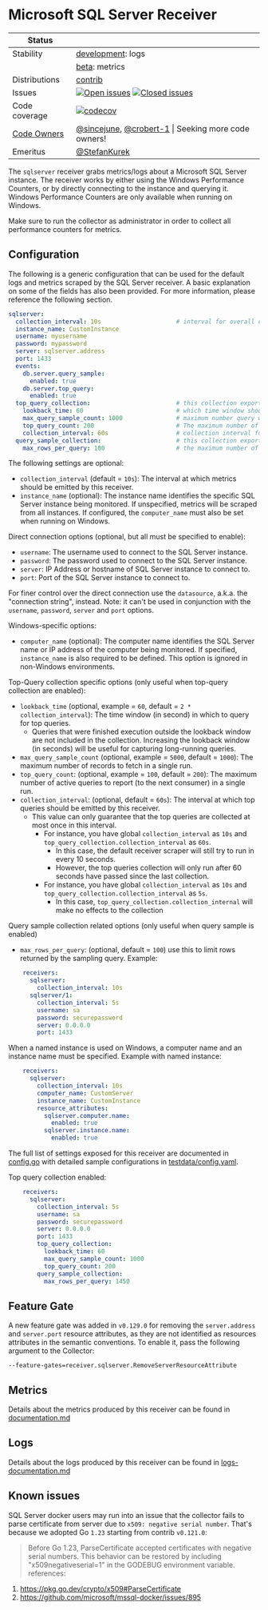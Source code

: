 # Microsoft SQL Server Receiver

<!-- status autogenerated section -->
| Status        |           |
| ------------- |-----------|
| Stability     | [development]: logs   |
|               | [beta]: metrics   |
| Distributions | [contrib] |
| Issues        | [![Open issues](https://img.shields.io/github/issues-search/open-telemetry/opentelemetry-collector-contrib?query=is%3Aissue%20is%3Aopen%20label%3Areceiver%2Fsqlserver%20&label=open&color=orange&logo=opentelemetry)](https://github.com/open-telemetry/opentelemetry-collector-contrib/issues?q=is%3Aopen+is%3Aissue+label%3Areceiver%2Fsqlserver) [![Closed issues](https://img.shields.io/github/issues-search/open-telemetry/opentelemetry-collector-contrib?query=is%3Aissue%20is%3Aclosed%20label%3Areceiver%2Fsqlserver%20&label=closed&color=blue&logo=opentelemetry)](https://github.com/open-telemetry/opentelemetry-collector-contrib/issues?q=is%3Aclosed+is%3Aissue+label%3Areceiver%2Fsqlserver) |
| Code coverage | [![codecov](https://codecov.io/github/open-telemetry/opentelemetry-collector-contrib/graph/main/badge.svg?component=receiver_sqlserver)](https://app.codecov.io/gh/open-telemetry/opentelemetry-collector-contrib/tree/main/?components%5B0%5D=receiver_sqlserver&displayType=list) |
| [Code Owners](https://github.com/open-telemetry/opentelemetry-collector-contrib/blob/main/CONTRIBUTING.md#becoming-a-code-owner)    | [@sincejune](https://www.github.com/sincejune), [@crobert-1](https://www.github.com/crobert-1) \| Seeking more code owners! |
| Emeritus      | [@StefanKurek](https://www.github.com/StefanKurek) |

[development]: https://github.com/open-telemetry/opentelemetry-collector/blob/main/docs/component-stability.md#development
[beta]: https://github.com/open-telemetry/opentelemetry-collector/blob/main/docs/component-stability.md#beta
[contrib]: https://github.com/open-telemetry/opentelemetry-collector-releases/tree/main/distributions/otelcol-contrib
<!-- end autogenerated section -->

The `sqlserver` receiver grabs metrics/logs about a Microsoft SQL Server instance. The receiver works by either using the
Windows Performance Counters, or by directly connecting to the instance and querying it. Windows Performance Counters
are only available when running on Windows.

Make sure to run the collector as administrator in order to collect all performance counters for metrics. 

## Configuration

The following is a generic configuration that can be used for the default logs and metrics scraped
by the SQL Server receiver. A basic explanation on some of the fields has also been provided. For more
information, please reference the following section.

```yaml
sqlserver:
  collection_interval: 10s                     # interval for overall collection
  instance_name: CustomInstance
  username: myusername
  password: mypassword
  server: sqlserver.address
  port: 1433
  events:
    db.server.query_sample:
      enabled: true
    db.server.top_query:
      enabled: true
  top_query_collection:                        # this collection exports the most expensive queries as logs
    lookback_time: 60                          # which time window should we look for the top queries
    max_query_sample_count: 1000               # maximum number query we store in cache for top queries.
    top_query_count: 200                       # The maximum number of active queries to report in a single run.
    collection_interval: 60s                   # collection interval for top query collection specifically
  query_sample_collection:                     # this collection exports the currently (relate to the query time) executing queries as logs
    max_rows_per_query: 100                    # the maximum number of samples to return for one single query.
```

The following settings are optional:
- `collection_interval` (default = `10s`): The interval at which metrics should be emitted by this receiver.
- `instance_name` (optional): The instance name identifies the specific SQL Server instance being monitored.
  If unspecified, metrics will be scraped from all instances. If configured, the `computer_name` must also be set
  when running on Windows.

Direct connection options (optional, but all must be specified to enable):
- `username`: The username used to connect to the SQL Server instance.
- `password`: The password used to connect to the SQL Server instance.
- `server`: IP Address or hostname of SQL Server instance to connect to.
- `port`: Port of the SQL Server instance to connect to.

For finer control over the direct connection use the `datasource`, a.k.a. the "connection string", instead.
Note: it can't be used in conjunction with the `username`, `password`, `server` and `port` options.

Windows-specific options:
- `computer_name` (optional): The computer name identifies the SQL Server name or IP address of the computer being monitored.
  If specified, `instance_name` is also required to be defined. This option is ignored in non-Windows environments.

Top-Query collection specific options (only useful when top-query collection are enabled):
- `lookback_time` (optional, example = `60`, default = `2 * collection_interval`): The time window (in second) in which to query for top queries.
  - Queries that were finished execution outside the lookback window are not included in the collection. Increasing the lookback window (in seconds) will be useful for capturing long-running queries.
- `max_query_sample_count` (optional, example = `5000`, default = `1000`): The maximum number of records to fetch in a single run.
- `top_query_count`: (optional, example = `100`, default = `200`): The maximum number of active queries to report (to the next consumer) in a single run.
- `collection_interval`: (optional, default = `60s`): The interval at which top queries should be emitted by this receiver.
  - This value can only guarantee that the top queries are collected at most once in this interval.
    - For instance, you have global `collection_interval` as `10s` and `top_query_collection.collection_interval` as `60s`.
      - In this case, the default receiver scraper will still try to run in every 10 seconds.
      - However, the top queries collection will only run after 60 seconds have passed since the last collection.
    - For instance, you have global `collection_interval` as `10s` and `top_query_collection.collection_interval` as `5s`.
      - In this case, `top_query_collection.collection_internal` will make no effects to the collection

Query sample collection related options (only useful when query sample is enabled)
- `max_rows_per_query`: (optional, default = `100`) use this to limit rows returned by the sampling query.
Example:

```yaml
    receivers:
      sqlserver:
        collection_interval: 10s
      sqlserver/1:
        collection_interval: 5s
        username: sa
        password: securepassword
        server: 0.0.0.0
        port: 1433
```

When a named instance is used on Windows, a computer name and an instance name must be specified.
Example with named instance:

```yaml
    receivers:
      sqlserver:
        collection_interval: 10s
        computer_name: CustomServer
        instance_name: CustomInstance
        resource_attributes:
          sqlserver.computer.name:
            enabled: true
          sqlserver.instance.name:
            enabled: true
```

The full list of settings exposed for this receiver are documented in [config.go](./config.go) with detailed sample configurations in [testdata/config.yaml](./testdata/config.yaml).

Top query collection enabled:
```yaml
    receivers:
      sqlserver:
        collection_interval: 5s
        username: sa
        password: securepassword
        server: 0.0.0.0
        port: 1433
        top_query_collection:
          lookback_time: 60
          max_query_sample_count: 1000
          top_query_count: 200
        query_sample_collection:
          max_rows_per_query: 1450
```

## Feature Gate

A new feature gate was added in `v0.129.0` for removing the `server.address` and `server.port` 
resource attributes, as they are not identified as resources attributes in the semantic conventions.
To enable it, pass the following argument to the Collector:

```
--feature-gates=receiver.sqlserver.RemoveServerResourceAttribute
```

## Metrics

Details about the metrics produced by this receiver can be found in [documentation.md](./documentation.md)


## Logs 

Details about the logs produced by this receiver can be found in [logs-documentation.md](./logs-documentation.md)

## Known issues
SQL Server docker users may run into an issue that the collector fails to parse certificate from server due to `x509: negative serial number`. That's because we adopted Go `1.23` starting from contrib `v0.121.0`:
> Before Go 1.23, ParseCertificate accepted certificates with negative serial numbers.
> This behavior can be restored by including "x509negativeserial=1" in the GODEBUG environment variable.
references:
1. https://pkg.go.dev/crypto/x509#ParseCertificate
2. https://github.com/microsoft/mssql-docker/issues/895
